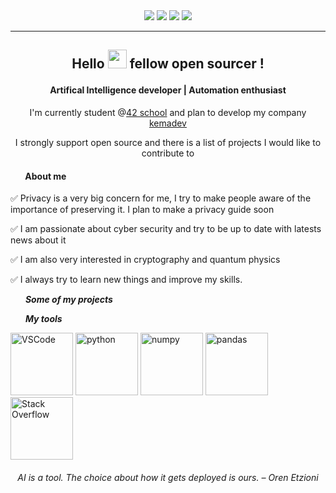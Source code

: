 <!-- TODO add a header image -->

<div align=center>
	<img src="https://img.shields.io/badge/Age-25-blue">
	<img src="https://img.shields.io/badge/Focus-AI%20%2F%20Automation%20%2F%20SysAdmin-brightgreen">
	<img src="https://img.shields.io/badge/Location-France-brightgreen">
	<img src="https://img.shields.io/badge/Languages-French%20%2F%20English-brightgreen">
</div>

***

<h2 align=center>
	<p>Hello <img src="https://github.com/kema-dev/kemadev/blob/main/assets/hi.gif?raw=true" width="30px"> fellow open sourcer !</p>
</h2>
<h4 align=center>
	Artifical Intelligence developer | Automation enthusiast
</h4>

<p align=center>I'm currently student @<a href="https://42.fr/">42 school</a> and plan to develop my company <a href="https://github.com/kemadev">kemadev</a></p>
<p align=center>I strongly support open source and <a>there</a> is a list of projects I would like to contribute to</p>

<h4 align=left>
	<img href="https://raw.githubusercontent.com/kema-dev/kemadev/main/assets/graph.gif" width="20px"> About me
</h4>

:white_check_mark: Privacy is a very big concern for me, I try to make people aware of the importance of preserving it. I plan to make a privacy guide soon

:white_check_mark: I am passionate about cyber security and try to be up to date with latests news about it

:white_check_mark: I am also very interested in cryptography and quantum physics

:white_check_mark: I always try to learn new things and improve my skills.

<img href="https://github.com/kema-dev/kemadev/blob/main/assets/graph.gif?raw=true" width="20px"> ***Some of my projects***

<img href="https://github.com/kema-dev/kemadev/blob/main/assets/graph.gif?raw=true" width="20px"> ***My tools***

<p>
<img height="100px" src="https://github.com/kema-dev/kemadev/blob/main/assets/vscode_logo.svg?raw=true" alt ="VSCode">
<img height="100px" src="https://github.com/kema-dev/kemadev/blob/main/assets/python-logo-generic.svg?raw=true" alt="python">
<img height="100px" src="https://github.com/kema-dev/kemadev/blob/main/assets/numpy_logo_2020.svg?raw=true" alt="numpy">
<img height="100px" src="https://github.com/kema-dev/kemadev/blob/main/assets/pandas_logo.png?raw=true" alt="pandas">
<img height="100px" src="https://raw.githubusercontent.com/kema-dev/kemadev/4cb75b7f4a2bf088c1c259827ef5837504f3f7e6/assets/stackoverflow_logosvg.svg" alt="Stack Overflow">
</p>

<h6 align=center>
AI is a tool. The choice about how it gets deployed is ours. – Oren Etzioni
</h6>

